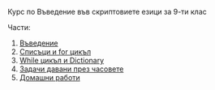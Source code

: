 Курс по Въведение във скриптовиете езици за 9-ти клас

Части:
1. [Въведение](./introduction.md)
2. [Списъци и for цикъл](./lists-and-for-loop.md)
3. [While цикъл и Dictionary](./while-loop-and-dictionary.md)
4. [Задачи давани през часовете](./class-excercises)
5. [Домашни работи](./homework)
